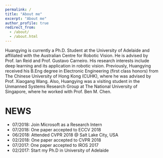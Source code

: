 ```yaml
---
permalink: /
title: "About me"
excerpt: "About me"
author_profile: true
redirect_from: 
  - /about/
  - /about.html
---
```


Huangying is currently a Ph.D. Student at the University of Adelaide and affiliated with the Australian Centre for Robotic Vision. He is advised by Prof. Ian Reid and Prof. Gustavo Carneiro. His research interests include deep learning and its application in robotic vision. Previously, Huangying received his B.Eng degree in Electronic Engineering (first class honors) from The Chinese University of Hong Kong (CUHK), where he was advised by Prof. Xiaogang Wang. Also, Huangying was a visiting student in the Unmanned Systems Research Group at The National University of Singapore, where he worked with Prof. Ben M. Chen.

NEWS
======

* 07/2018: Join Microsoft as a Research Intern
* 07/2018: One paper accepted to ECCV 2018
* 06/2018: Attended CVPR 2018 @ Salt Lake City, USA
* 02/2018: One paper accepted to CVPR 2018
* 07/2017: One paper accepted to IROS 2017
* 02/2017: Start my Ph.D in University of Adelaide



